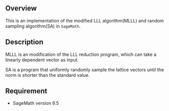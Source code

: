 ## Overview
This is an implementation of the modified LLL algorithm(MLLL) and random sampling algorithm(SA) in `SageMath`.

## Description
MLLL is an modification of the LLL reduction program, which can take a linearly dependent vector as input. 

SA is a program that uniformly randomly sample the lattice vectors until the norm is shorter than the standard value.

## Requirement
- SageMath version 9.5

